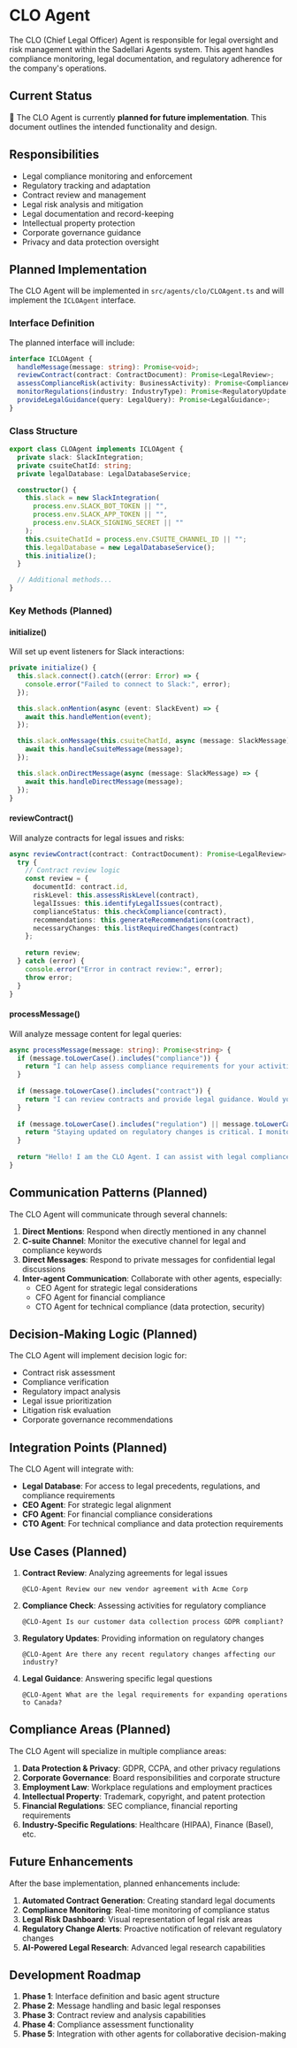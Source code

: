 # CLO Agent

The CLO (Chief Legal Officer) Agent is responsible for legal oversight and risk management within the Sadellari Agents system. This agent handles compliance monitoring, legal documentation, and regulatory adherence for the company's operations.

## Current Status

📅 The CLO Agent is currently **planned for future implementation**. This document outlines the intended functionality and design.

## Responsibilities

- Legal compliance monitoring and enforcement
- Regulatory tracking and adaptation
- Contract review and management
- Legal risk analysis and mitigation
- Legal documentation and record-keeping
- Intellectual property protection
- Corporate governance guidance
- Privacy and data protection oversight

## Planned Implementation

The CLO Agent will be implemented in `src/agents/clo/CLOAgent.ts` and will implement the `ICLOAgent` interface.

### Interface Definition

The planned interface will include:

```typescript
interface ICLOAgent {
  handleMessage(message: string): Promise<void>;
  reviewContract(contract: ContractDocument): Promise<LegalReview>;
  assessComplianceRisk(activity: BusinessActivity): Promise<ComplianceAssessment>;
  monitorRegulations(industry: IndustryType): Promise<RegulatoryUpdate[]>;
  provideLegalGuidance(query: LegalQuery): Promise<LegalGuidance>;
}
```

### Class Structure

```typescript
export class CLOAgent implements ICLOAgent {
  private slack: SlackIntegration;
  private csuiteChatId: string;
  private legalDatabase: LegalDatabaseService;

  constructor() {
    this.slack = new SlackIntegration(
      process.env.SLACK_BOT_TOKEN || "",
      process.env.SLACK_APP_TOKEN || "",
      process.env.SLACK_SIGNING_SECRET || ""
    );
    this.csuiteChatId = process.env.CSUITE_CHANNEL_ID || "";
    this.legalDatabase = new LegalDatabaseService();
    this.initialize();
  }

  // Additional methods...
}
```

### Key Methods (Planned)

#### initialize()

Will set up event listeners for Slack interactions:

```typescript
private initialize() {
  this.slack.connect().catch((error: Error) => {
    console.error("Failed to connect to Slack:", error);
  });

  this.slack.onMention(async (event: SlackEvent) => {
    await this.handleMention(event);
  });

  this.slack.onMessage(this.csuiteChatId, async (message: SlackMessage) => {
    await this.handleCsuiteMessage(message);
  });

  this.slack.onDirectMessage(async (message: SlackMessage) => {
    await this.handleDirectMessage(message);
  });
}
```

#### reviewContract()

Will analyze contracts for legal issues and risks:

```typescript
async reviewContract(contract: ContractDocument): Promise<LegalReview> {
  try {
    // Contract review logic
    const review = {
      documentId: contract.id,
      riskLevel: this.assessRiskLevel(contract),
      legalIssues: this.identifyLegalIssues(contract),
      complianceStatus: this.checkCompliance(contract),
      recommendations: this.generateRecommendations(contract),
      necessaryChanges: this.listRequiredChanges(contract)
    };
    
    return review;
  } catch (error) {
    console.error("Error in contract review:", error);
    throw error;
  }
}
```

#### processMessage()

Will analyze message content for legal queries:

```typescript
async processMessage(message: string): Promise<string> {
  if (message.toLowerCase().includes("compliance")) {
    return "I can help assess compliance requirements for your activities. What specific area are you inquiring about?";
  }
  
  if (message.toLowerCase().includes("contract")) {
    return "I can review contracts and provide legal guidance. Would you like me to analyze a specific agreement?";
  }
  
  if (message.toLowerCase().includes("regulation") || message.toLowerCase().includes("regulatory")) {
    return "Staying updated on regulatory changes is critical. I monitor relevant regulations and can provide updates on recent changes.";
  }
  
  return "Hello! I am the CLO Agent. I can assist with legal compliance, contract review, and regulatory guidance.";
}
```

## Communication Patterns (Planned)

The CLO Agent will communicate through several channels:

1. **Direct Mentions**: Respond when directly mentioned in any channel
2. **C-suite Channel**: Monitor the executive channel for legal and compliance keywords
3. **Direct Messages**: Respond to private messages for confidential legal discussions
4. **Inter-agent Communication**: Collaborate with other agents, especially:
   - CEO Agent for strategic legal considerations
   - CFO Agent for financial compliance
   - CTO Agent for technical compliance (data protection, security)

## Decision-Making Logic (Planned)

The CLO Agent will implement decision logic for:

- Contract risk assessment
- Compliance verification
- Regulatory impact analysis
- Legal issue prioritization
- Litigation risk evaluation
- Corporate governance recommendations

## Integration Points (Planned)

The CLO Agent will integrate with:

- **Legal Database**: For access to legal precedents, regulations, and compliance requirements
- **CEO Agent**: For strategic legal alignment
- **CFO Agent**: For financial compliance considerations
- **CTO Agent**: For technical compliance and data protection requirements

## Use Cases (Planned)

1. **Contract Review**: Analyzing agreements for legal issues
   ```
   @CLO-Agent Review our new vendor agreement with Acme Corp
   ```

2. **Compliance Check**: Assessing activities for regulatory compliance
   ```
   @CLO-Agent Is our customer data collection process GDPR compliant?
   ```

3. **Regulatory Updates**: Providing information on regulatory changes
   ```
   @CLO-Agent Are there any recent regulatory changes affecting our industry?
   ```

4. **Legal Guidance**: Answering specific legal questions
   ```
   @CLO-Agent What are the legal requirements for expanding operations to Canada?
   ```

## Compliance Areas (Planned)

The CLO Agent will specialize in multiple compliance areas:

1. **Data Protection & Privacy**: GDPR, CCPA, and other privacy regulations
2. **Corporate Governance**: Board responsibilities and corporate structure
3. **Employment Law**: Workplace regulations and employment practices
4. **Intellectual Property**: Trademark, copyright, and patent protection
5. **Financial Regulations**: SEC compliance, financial reporting requirements
6. **Industry-Specific Regulations**: Healthcare (HIPAA), Finance (Basel), etc.

## Future Enhancements

After the base implementation, planned enhancements include:

1. **Automated Contract Generation**: Creating standard legal documents
2. **Compliance Monitoring**: Real-time monitoring of compliance status
3. **Legal Risk Dashboard**: Visual representation of legal risk areas
4. **Regulatory Change Alerts**: Proactive notification of relevant regulatory changes
5. **AI-Powered Legal Research**: Advanced legal research capabilities

## Development Roadmap

1. **Phase 1**: Interface definition and basic agent structure
2. **Phase 2**: Message handling and basic legal responses
3. **Phase 3**: Contract review and analysis capabilities
4. **Phase 4**: Compliance assessment functionality
5. **Phase 5**: Integration with other agents for collaborative decision-making
